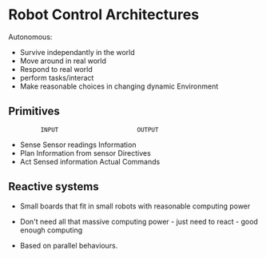# Robot Control Architectures

Autonomous:
  * Survive independantly in the world
  * Move around in real world
  * Respond to real world
  * perform tasks/interact
  * Make reasonable choices in changing dynamic Environment
  

## Primitives

             INPUT                      OUTPUT
* Sense    Sensor readings            Information
* Plan     Information from sensor    Directives
* Act      Sensed information         Actual Commands


## Reactive systems

* Small boards that fit in small robots with reasonable computing power
* Don't need all that massive computing power - just need to react - good enough computing

* Based on parallel behaviours.
